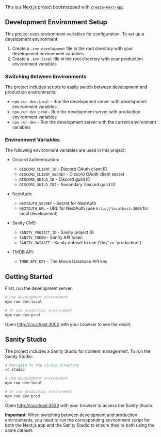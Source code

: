 This is a [Next.js](https://nextjs.org/) project bootstrapped with [`create-next-app`](https://github.com/vercel/next.js/tree/canary/packages/create-next-app).

## Development Environment Setup

This project uses environment variables for configuration. To set up a development environment:

1. Create a `.env.development` file in the root directory with your development environment variables
2. Create a `.env.local` file in the root directory with your production environment variables

### Switching Between Environments

The project includes scripts to easily switch between development and production environments:

- `npm run dev:local` - Run the development server with development environment variables
- `npm run dev:prod` - Run the development server with production environment variables
- `npm run dev` - Run the development server with the current environment variables

### Environment Variables

The following environment variables are used in this project:

- Discord Authentication:
  - `DISCORD_CLIENT_ID` - Discord OAuth client ID
  - `DISCORD_CLIENT_SECRET` - Discord OAuth client secret
  - `DISCORD_GUILD_ID` - Discord guild ID
  - `DISCORD_GUILD_ID2` - Secondary Discord guild ID

- NextAuth:
  - `NEXTAUTH_SECRET` - Secret for NextAuth
  - `NEXTAUTH_URL` - URL for NextAuth (use `http://localhost:3000` for local development)

- Sanity CMS:
  - `SANITY_PROJECT_ID` - Sanity project ID
  - `SANITY_TOKEN` - Sanity API token
  - `SANITY_DATASET` - Sanity dataset to use ('dev' or 'production')

- TMDB API:
  - `TMDB_API_KEY` - The Movie Database API key

## Getting Started

First, run the development server:

```bash
# Use development environment
npm run dev:local

# Or use production environment
npm run dev:prod
```

Open [http://localhost:3000](http://localhost:3000) with your browser to see the result.

## Sanity Studio

The project includes a Sanity Studio for content management. To run the Sanity Studio:

```bash
# Navigate to the studio directory
cd studio

# Use development environment
npm run dev:local

# Or use production environment
npm run dev:prod
```

Open [http://localhost:3333](http://localhost:3333) with your browser to access the Sanity Studio.

**Important**: When switching between development and production environments, you need to run the corresponding environment script for both the Next.js app and the Sanity Studio to ensure they're both using the same dataset.
